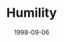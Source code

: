 ---
layout: message
category: message
series: "The Character of Christ"
title: "Humility"
date: 1998-09-06
audio-description: "Who was Jesus? What was he like? We take a closer look at His character qualities. "
audio: ""
audio-title: "Humility"
audio-duration: ":"
---